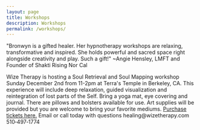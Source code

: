 ```yaml
---
layout: page
title: Workshops
description: Workshops
permalink: /workshops/
---
```

<p class="text-justify">
"Bronwyn is a gifted healer. Her hypnotherapy workshops are relaxing, transformative and inspired. She holds powerful and sacred space right alongside creativity and play. Such a gift!" ~Angie Hensley, LMFT and Founder of Shakti Rising Nor Cal 
</p>Wize Therapy is hosting a Soul Retrieval and Soul Mapping workshop Sunday December 2nd from 11-2pm at Terra's Temple in Berkeley, CA. This experience will include deep relaxation, guided visualization and reintegration of lost parts of the Self. Bring a yoga mat, eye covering and journal. There are pillows and bolsters available for use. Art supplies will be provided but you are welcome to bring your favorite mediums. <a class="bold" href="https://www.eventbrite.com/e/soul-retrieval-workshop-tickets-51786792691?aff=affiliate1">Purchase tickets here.</a> Email or call today with questions healing@wizetherapy.com 510&#8209;497&#8209;1774


